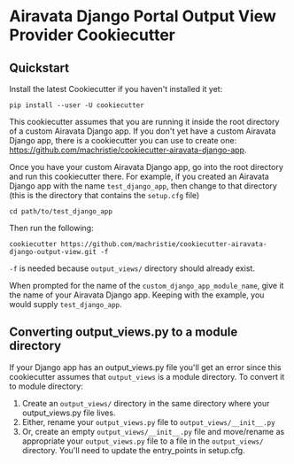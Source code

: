 # Airavata Django Portal Output View Provider Cookiecutter

## Quickstart

Install the latest Cookiecutter if you haven't installed it yet:

    pip install --user -U cookiecutter

This cookiecutter assumes that you are running it inside the root directory of a
custom Airavata Django app. If you don't yet have a custom Airavata Django app,
there is a cookiecutter you can use to create one:
https://github.com/machristie/cookiecutter-airavata-django-app.

Once you have your custom Airavata Django app, go into the root directory and
run this cookiecutter there. For example, if you created an Airavata Django app
with the name `test_django_app`, then change to that directory (this is the
directory that contains the `setup.cfg` file)

    cd path/to/test_django_app

Then run the following:

    cookiecutter https://github.com/machristie/cookiecutter-airavata-django-output-view.git -f

`-f` is needed because `output_views/` directory should already exist.

When prompted for the name of the `custom_django_app_module_name`, give it the
name of your Airavata Django app. Keeping with the example, you would supply
`test_django_app`.

## Converting output_views.py to a module directory

If your Django app has an output_views.py file you'll get an error since this
cookiecutter assumes that `output_views` is a module directory. To convert it to
module directory:

1. Create an `output_views/` directory in the same directory where your
   output_views.py file lives.
2. Either, rename your `output_views.py` file to `output_views/__init__.py`
3. Or, create an empty `output_views/__init__.py` file and move/rename as
   appropriate your `output_views.py` file to a file in the `output_views/`
   directory. You'll need to update the entry_points in setup.cfg.
